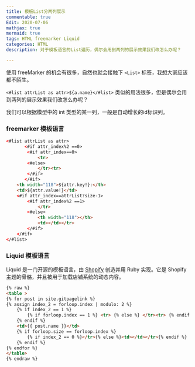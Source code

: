 ```yaml
---
title: 模板List分两列展示
commentable: true
Edit: 2020-07-06
mathjax: true
mermaid: true
tags: HTML freemarker Liquid
categories: HTML
description: 对于模板语言的List遍历，偶尔会用到两列的展示效果我们改怎么办呢？

---
```


使用 freeMarker 的机会有很多，自然也就会接触下 `<List>` 标签，我想大家应该都不陌生。

`<#list attrList as attr>${a.name}</#list>` 类似的用法很多，但是偶尔会用到两列的展示效果我们改怎么办呢？

我们可以根据模型中的 int 类型的某一列，一般是自动增长的id标识列。

### freemarker 模板语言

```html
<#list attrList as attr>
       <#if attr_index%2 ==0>
		<#if attr_index==0>
			<tr>
		<#else>
			</tr><tr>
		</#if>
       </#if>
	<th width="118">${attr.key!}:</th>
	<td>${attr.value!}</td> 
	<#if attr_index==attrList?size-1>
		<#if attr_index%2 ==1>
			</tr>
		<#else>
			<th width="118"></th>
			<td></td></tr>
		</#if>
	</#if>
</#list>
```

### Liquid 模板语言

Liquid 是一门开源的模板语言，由 [Shopify](https://www.shopify.com/) 创造并用 Ruby 实现。它是 Shopify 主题的骨骼，并且被用于加载店铺系统的动态内容。

```html
{% raw %}
<table >
{% for post in site.gitpagelink %}
{% assign index_2 = forloop.index | modulo: 2 %}
	{% if index_2 == 1 %}
		{% if forloop.index == 1 %} <tr> {% else %} </tr><tr> {% endif %}
	{% endif %}
	<td>{{ post.name }}</td>
	{% if forloop.size == forloop.index %}
		{% if index_2 == 0 %}</tr>{% else %}<td></td></tr>{% endif %}
	{% endif %}
{% endfor %}
</table>
{% endraw %}
```

